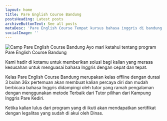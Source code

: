 ```yaml
---
layout: home
title: Pare English Course Bandung
postsHeading: Latest posts
archiveButtonText: See all posts
metaDesc: 'Pare English Course Tempat kursus bahasa inggris di bandung.'
socialImage: ''
---
```


![Camp Pare English Course Bandung](/images/bg.jpg "Camp Pare English Course Bandung")
Ayo mari ketahui tentang program Pare English Course Bandung

Kami hadir di kotamu untuk memberikan solusi bagi kalian yang merasa kesusahan untuk menguasai bahasa Inggris dengan cepat dan tepat.

Kelas Pare English Course Bandung merupakan kelas offline dengan durasi 3 bulan 36x pertemuan akan membuat kalian percaya diri dan mudah berbicara bahasa Inggris didampingi oleh tutor yang ramah pengalaman dengan menggunakan metode Terbaik dari Tutor pilihan dari Kampung Inggris Pare Kediri.

Ketika kalian lulus dari program yang di ikuti akan mendapatkan sertifikat dengan legalitas yang sudah di akui oleh Dinas.